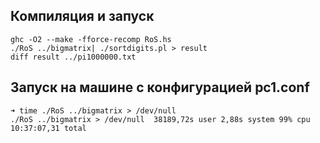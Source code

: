 ## Компиляция и запуск

    ghc -O2 --make -fforce-recomp RoS.hs
    ./RoS ../bigmatrix| ./sortdigits.pl > result
    diff result ../pi1000000.txt

## Запуск на машине с конфигурацией pc1.conf

    ➜ time ./RoS ../bigmatrix > /dev/null
    ./RoS ../bigmatrix > /dev/null  38189,72s user 2,88s system 99% cpu 10:37:07,31 total
